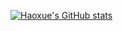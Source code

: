 [![Haoxue's GitHub stats](https://github-readme-stats.vercel.app/api?username=wanghaoxue0&show_icons=true&theme=radical)](https://github.com/anuraghazra/github-readme-stats)
